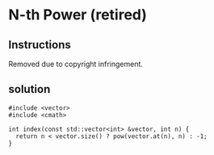 # N-th Power (retired)

## Instructions

Removed due to copyright infringement.

## solution

```
#include <vector>
#include <cmath>

int index(const std::vector<int> &vector, int n) {
  return n < vector.size() ? pow(vector.at(n), n) : -1;
}
```
